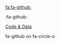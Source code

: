 [fa:fa-github:](http://github.com/ozak)

:fa-github:

<a href="http://github.com/ozak" class="fa fa-github fa-5x">Code & Data</a>

[<i class="fa fa-github fa-5x"></i>](http://github.com/ozak)


<span class="fa-stack fa-lg">
  <i class="fa fa-circle-o fa-stack-2x"></i>
  <i class="fa fa-github fa-stack-1x"></i>
</span>
fa-github on fa-circle-o<br>
 </div><br />

